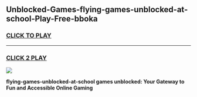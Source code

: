
## Unblocked-Games-flying-games-unblocked-at-school-Play-Free-bboka
<h3>
<a href="https://premium76.site?title=flying-games-unblocked-at-school&ref=09A">CLICK TO PLAY</a></h3>
<hr>

<h3>
<a href="https://premium76.site?title=flying-games-unblocked-at-school&ref=09A">CLICK 2 PLAY</a>
  
</h3>

<a href="https://premium76.site?title=flying-games-unblocked-at-school&ref=09A"><img src="https://clearcache.store/games.png"></a>


**flying-games-unblocked-at-school games unblocked: Your Gateway to Fun and Accessible Online Gaming**
